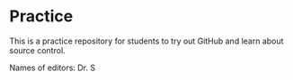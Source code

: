 # Practice
This is a practice repository for students to try out GitHub and learn about source control.

Names of editors:
Dr. S
